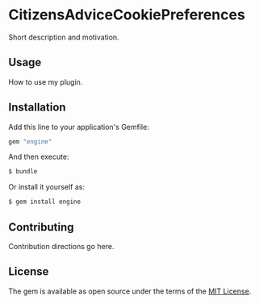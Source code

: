# CitizensAdviceCookiePreferences

Short description and motivation.

## Usage

How to use my plugin.

## Installation

Add this line to your application's Gemfile:

```ruby
gem "engine"
```

And then execute:

```bash
$ bundle
```

Or install it yourself as:

```bash
$ gem install engine
```

## Contributing

Contribution directions go here.

## License

The gem is available as open source under the terms of the [MIT License](https://opensource.org/licenses/MIT).
